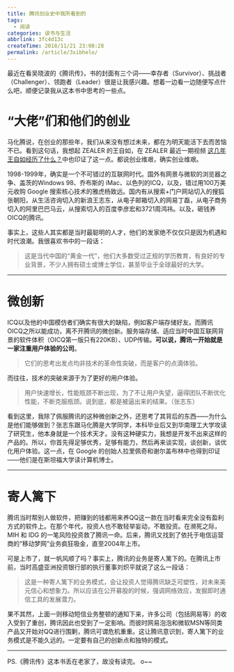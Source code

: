 ```yaml
---
title: 腾讯创业史中我所看到的
tags:
  - 阅读
categories: 读书与生活
abbrlink: 3fc4d13c
createTime: 2018/11/21 23:08:28
permalink: /article/3xibhelo/
---
```


最近在看吴晓波的《腾讯传》，书的封面有三个词——幸存者（Survivor）、挑战者（Challenger）、领跑者（Leader）很是让我感兴趣。想着一边看一边随便写点什么吧，顺便记录我从这本书中思考的一些点。

<!-- more -->

# “大佬”们和他们的创业

马化腾说，在创业的那些年，我们从来没有想过未来，都在为明天能活下去而苦恼不已。看到这句话，我想起 ZEALER 的王自如，在 ZEALER 最近一期视频 [这几年王自如经历了什么？](http://www.zealer.com/post/8077)中也印证了这一点。都说创业维艰，确实创业维艰。

1998-1999年，确实是一个不可错过的互联网时代。国外有网景与微软的浏览器之争、盖茨的Windows 98、乔布斯的 iMac、以色列的ICQ，以及，错过用100万美元收购 Google 搜索核心技术的雅虎杨致远。国内有从搜索+门户网站切入的搜狐张朝阳，从生活咨询切入的新浪王志东，从电子邮箱切入的网易丁磊，从电子商务切入的阿里巴巴马云，从搜索切入的百度李彦宏和3721周鸿祎。以及，砸钱养OICQ的腾讯。

事实上，这些人其实都是当时最聪明的人才，他们的发家绝不仅仅只是因为机遇和时代浪潮。我很喜欢书中的一段话：

> 这是当代中国的“黄金一代”，他们大多数受过正规的学历教育，有良好的专业背景，不少人拥有硕士或博士学位，甚至毕业于全球最好的大学。

---

# 微创新

ICQ以及他的中国模仿者们确实有很大的缺陷，例如客户端存储好友。而腾讯OICQ之所以能成功，离不开腾讯的微创新。服务端存储、适应当时中国互联网背景的软件体积（OICQ第一版只有220KB）、UDP传输。**可以说，腾讯一开始就是一家注重用户体验的公司**。

> 它们的思考出发点均非技术的革命性突破，而是客户的点滴体验。

而往往，技术的突破来源于为了更好的用户体验。

> 用户快速增长，性能瓶颈不断出现，为了不让用户失望，逼得团队不断优化性能，不断克服瓶颈。说到底，都是被逼出来的结果。（张志东）

看到这里，我除了佩服腾讯的这种微创新之外，还思考了其背后的东西——为什么是他们能够做到？张志东跟马化腾是大学同学，本科毕业后又到华南理工大学攻读了研究生，他本身就是一个技术天才。没有这种硬实力，我想是开发不出来这样的产品的。所以，你首先得足够优秀，足够有能力，然后再来谈实现，谈创新，谈优化用户体验。这一点，在 Google 的创始人拉里佩奇和谢尔盖布林中也得到印证——他们是在斯坦福大学读计算机博士。

---

# 寄人篱下

腾讯当时帮别人做软件，把赚到的钱都用来养QQ这一款在当时看来完全没有盈利方式的软件上。在那个年代，投资人也不敢轻举妄动，不敢投资。在濒死之际，MIH 和 IDG 的一笔风险投资救了腾讯一命。后来，腾讯又找到了依托于电信运营商的“移动梦网”业务疯狂吸金，直至2004年上市。

可是上市了，就一帆风顺了吗？事实上，腾讯的业务是寄人篱下的。在腾讯上市前，当时高盛亚洲投资银行部的执行董事刘炽平就说了这么一段话：

> 这是一种寄人篱下的业务模式，会让投资人觉得腾讯缺乏可塑性，对未来美元信心和想象力。所以应该在公开募股的时候，强调网络效应，发掘即时通信工具的发展潜力。

果不其然，上面一则移动短信业务整顿的通知下来，许多公司（包括网易等）的收入受到了重创，腾讯因此也受到了一定影响。而彼时网易泡泡和微软MSN等同类产品又开始对QQ进行围剿，腾讯可谓危机重重。这让腾讯意识到，寄人篱下的业务模式是不能久远的。一定要有自己的创新点和独特的模式。

---

PS.《腾讯传》这本书丢在老家了，故没有读完。 o~~
